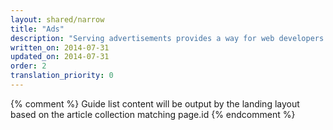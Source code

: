 ```yaml
---
layout: shared/narrow
title: "Ads"
description: "Serving advertisements provides a way for web developers to make their content and site free while still earning money. Learn how ads work and how to serve responsive ads on your site."
written_on: 2014-07-31
updated_on: 2014-07-31
order: 2
translation_priority: 0
---
```


{% comment %}
Guide list content will be output by the landing layout based on the article collection matching page.id
{% endcomment %}
